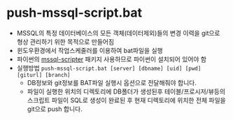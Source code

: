 # push-mssql-script.bat
- MSSQL의 특정 데이터베이스의 모든 객체(데이터제외)들의 변경 이력을 git으로 형상 관리하기 위한 목적으로 만들어짐
- 윈도우환경에서 작업스케줄러를 이용하여 bat파일을 실행
- 파이썬의 <a href="https://github.com/Microsoft/mssql-scripter" target="_blank">mssql-scripter</a> 패키지 사용하므로 파이썬이 설치되어 있어야 함
- 실행방법
  <code>push-mssql-script.bat [server] [dbname] [uid] [pwd] [giturl] [branch] </code>
  - DB정보와 git정보를 BAT파일 실행시 옵션으로 전달해줘야 합니다.
  - 파일이 실행한 위치의 디렉토리에 DB폴더가 생성된후 테이블/프로시저/뷰등의 스크립트 파일이 SQL로 생성이 완료된 후
    현재 디렉토리에 위치한 전체 파일을 git으로 push 합니다. 
 
